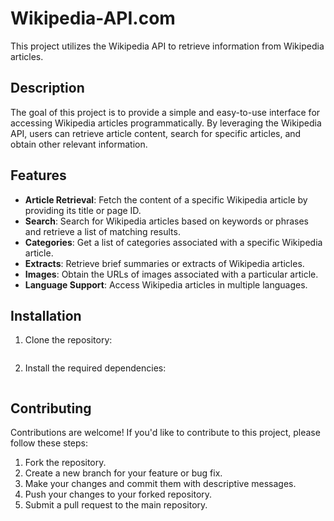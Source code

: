 # Wikipedia-API.com
This project utilizes the Wikipedia API to retrieve information from Wikipedia articles.

## Description

The goal of this project is to provide a simple and easy-to-use interface for accessing Wikipedia articles programmatically. By leveraging the Wikipedia API, users can retrieve article content, search for specific articles, and obtain other relevant information.

## Features

- **Article Retrieval**: Fetch the content of a specific Wikipedia article by providing its title or page ID.
- **Search**: Search for Wikipedia articles based on keywords or phrases and retrieve a list of matching results.
- **Categories**: Get a list of categories associated with a specific Wikipedia article.
- **Extracts**: Retrieve brief summaries or extracts of Wikipedia articles.
- **Images**: Obtain the URLs of images associated with a particular article.
- **Language Support**: Access Wikipedia articles in multiple languages.

## Installation

1. Clone the repository:

   ```bash git clone https://github.com/your-username/project-name.git
   
2. Install the required dependencies:
   
   ```bash pip install -r requirements.txt

## Contributing
Contributions are welcome! If you'd like to contribute to this project, please follow these steps:

1. Fork the repository.
2. Create a new branch for your feature or bug fix.
3. Make your changes and commit them with descriptive messages.
4. Push your changes to your forked repository.
5. Submit a pull request to the main repository.

